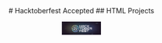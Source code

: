 
<div align="center">
    # Hacktoberfest Accepted
    ## HTML Projects
</div>
<p align="center">
    <img src="/assets/banner.jpg" align="center" width="80"/>
</p>
